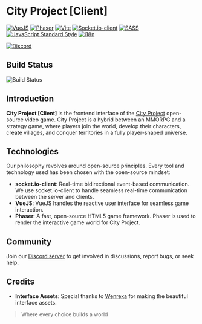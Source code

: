 # City Project [Client]

[![VueJS](https://img.shields.io/badge/VueJS-4FC08D?style=for-the-badge&logo=vue.js&logoColor=white)](https://github.com/vuejs/vue)
[![Phaser](https://img.shields.io/badge/Phaser-0F7192?style=for-the-badge&logo=phaser&logoColor=white)](https://github.com/photonstorm/phaser)
[![Vite](https://img.shields.io/badge/Vite-646CFF?style=for-the-badge&logo=vite&logoColor=white)](https://github.com/vitejs/vite)
[![Socket.io-client](https://img.shields.io/badge/Socket.io_client-010101?style=for-the-badge&logo=socket.io&logoColor=white)](https://github.com/socketio/socket.io-client)
[![SASS](https://img.shields.io/badge/SASS-CC6699?style=for-the-badge&logo=sass&logoColor=white)](https://github.com/sass/sass)
[![JavaScript Standard Style](https://img.shields.io/badge/JavaScript_Standard_Style-F7DF1E?style=for-the-badge&logo=javascript&logoColor=black)](https://github.com/standard/standard)
[![i18n](https://img.shields.io/badge/i18n-3178C6?style=for-the-badge&logo=internationalization&logoColor=white)](https://github.com/intlify/vue-i18n-next)

[![Discord](https://img.shields.io/discord/1070782232219877477?color=7289da&label=Discord&logo=discord&style=for-the-badge)](https://discord.gg/VSdXn4Jqws)

## Build Status

![Build Status](https://img.shields.io/github/actions/workflow/status/devsoleo/city-project-client/main.yml?branch=main&style=for-the-badge)

## Introduction

**City Project [Client]** is the frontend interface of the [City Project](https://github.com/heroes-place/city-project) open-source video game. City Project is a hybrid between an MMORPG and a strategy game, where players join the world, develop their characters, create villages, and conquer territories in a fully player-shaped universe.

## Technologies

Our philosophy revolves around open-source principles. Every tool and technology used has been chosen with the open-source mindset:
- **socket.io-client**: Real-time bidirectional event-based communication. We use socket.io-client to handle seamless real-time communication between the server and clients.
- **VueJS**:  VueJS handles the reactive user interface for seamless game interaction.
- **Phaser**: A fast, open-source HTML5 game framework. Phaser is used to render the interactive game world for City Project.

## Community
Join our [Discord server](https://discord.gg/VSdXn4Jqws) to get involved in discussions, report bugs, or seek help.

## Credits

- **Interface Assets**: Special thanks to [Wenrexa](https://wenrexa.itch.io/) for making the beautiful interface assets.

> Where every choice builds a world